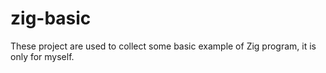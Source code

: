 # zig-basic
These project are used to collect some basic example of Zig program, it is only for myself.
